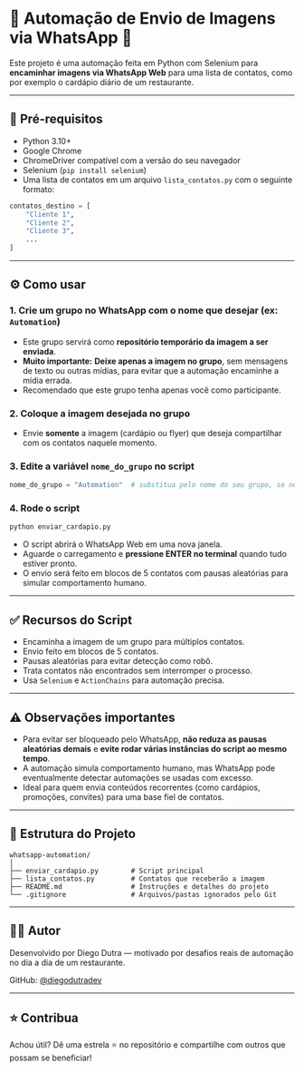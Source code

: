 # 🤖 Automação de Envio de Imagens via WhatsApp 🤖

Este projeto é uma automação feita em Python com Selenium para **encaminhar imagens via WhatsApp Web** para uma lista de contatos, como por exemplo o cardápio diário de um restaurante.

---

## 📌 Pré-requisitos

- Python 3.10+
- Google Chrome
- ChromeDriver compatível com a versão do seu navegador
- Selenium (`pip install selenium`)
- Uma lista de contatos em um arquivo `lista_contatos.py` com o seguinte formato:

```python
contatos_destino = [
    "Cliente 1",
    "Cliente 2",
    "Cliente 3",
    ...
]
```

---

## ⚙️ Como usar

### 1. **Crie um grupo no WhatsApp com o nome que desejar** (ex: `Automation`)
- Este grupo servirá como **repositório temporário da imagem a ser enviada**.
- **Muito importante:** **Deixe apenas a imagem no grupo**, sem mensagens de texto ou outras mídias, para evitar que a automação encaminhe a mídia errada.
- Recomendado que este grupo tenha apenas você como participante.

### 2. **Coloque a imagem desejada no grupo**

- Envie **somente** a imagem (cardápio ou flyer) que deseja compartilhar com os contatos naquele momento.

### 3. **Edite a variável `nome_do_grupo` no script**

```python
nome_do_grupo = "Automation"  # substitua pelo nome do seu grupo, se necessário
```

### 4. **Rode o script**

```bash
python enviar_cardapio.py
```

- O script abrirá o WhatsApp Web em uma nova janela.
- Aguarde o carregamento e **pressione ENTER no terminal** quando tudo estiver pronto.
- O envio será feito em blocos de 5 contatos com pausas aleatórias para simular comportamento humano.

---

## ✅ Recursos do Script

- Encaminha a imagem de um grupo para múltiplos contatos.
- Envio feito em blocos de 5 contatos.
- Pausas aleatórias para evitar detecção como robô.
- Trata contatos não encontrados sem interromper o processo.
- Usa `Selenium` e `ActionChains` para automação precisa.

---

## ⚠️ Observações importantes

- Para evitar ser bloqueado pelo WhatsApp, **não reduza as pausas aleatórias demais** e **evite rodar várias instâncias do script ao mesmo tempo**.
- A automação simula comportamento humano, mas WhatsApp pode eventualmente detectar automações se usadas com excesso.
- Ideal para quem envia conteúdos recorrentes (como cardápios, promoções, convites) para uma base fiel de contatos.

---

## 📁 Estrutura do Projeto

```
whatsapp-automation/
│
├── enviar_cardapio.py        # Script principal
├── lista_contatos.py         # Contatos que receberão a imagem
├── README.md                 # Instruções e detalhes do projeto
└── .gitignore                # Arquivos/pastas ignorados pelo Git
```

---

## 👨‍💻 Autor

Desenvolvido por Diego Dutra — motivado por desafios reais de automação no dia a dia de um restaurante.

GitHub: [@diegodutradev](https://github.com/diegodutradev)

---

## ⭐ Contribua

Achou útil? Dê uma estrela ⭐ no repositório e compartilhe com outros que possam se beneficiar!